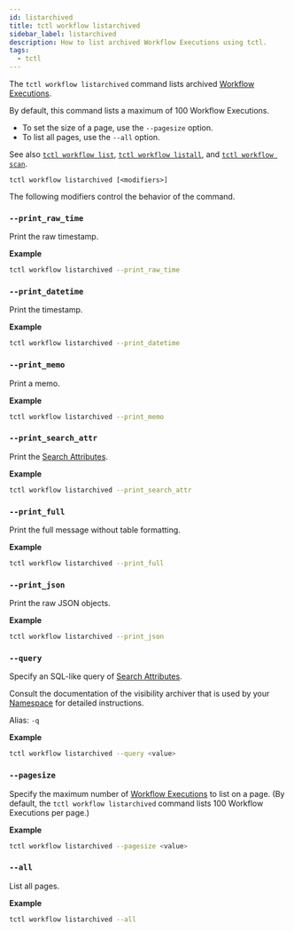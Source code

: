 ```yaml
---
id: listarchived
title: tctl workflow listarchived
sidebar_label: listarchived
description: How to list archived Workflow Executions using tctl.
tags:
  - tctl
---
```


The `tctl workflow listarchived` command lists archived [Workflow Executions](/concepts/what-is-a-workflow-execution).

By default, this command lists a maximum of 100 Workflow Executions.

- To set the size of a page, use the `--pagesize` option.
- To list all pages, use the `--all` option.

See also [`tctl workflow list`](/tctl-v1/workflow/list), [`tctl workflow listall`](/tctl-v1/workflow/listall), and [`tctl workflow scan`](/tctl-v1/workflow/scan).

`tctl workflow listarchived [<modifiers>]`

The following modifiers control the behavior of the command.

### `--print_raw_time`

Print the raw timestamp.

**Example**

```bash
tctl workflow listarchived --print_raw_time
```

### `--print_datetime`

Print the timestamp.

**Example**

```bash
tctl workflow listarchived --print_datetime
```

### `--print_memo`

Print a memo.

**Example**

```bash
tctl workflow listarchived --print_memo
```

### `--print_search_attr`

Print the [Search Attributes](/concepts/what-is-a-search-attribute).

**Example**

```bash
tctl workflow listarchived --print_search_attr
```

### `--print_full`

Print the full message without table formatting.

**Example**

```bash
tctl workflow listarchived --print_full
```

### `--print_json`

Print the raw JSON objects.

**Example**

```bash
tctl workflow listarchived --print_json
```

### `--query`

Specify an SQL-like query of [Search Attributes](/concepts/what-is-a-search-attribute).

Consult the documentation of the visibility archiver that is used by your [Namespace](/concepts/what-is-a-namespace) for detailed instructions.

Alias: `-q`

**Example**

```bash
tctl workflow listarchived --query <value>
```

### `--pagesize`

Specify the maximum number of [Workflow Executions](/concepts/what-is-a-workflow-execution) to list on a page.
(By default, the `tctl workflow listarchived` command lists 100 Workflow Executions per page.)

**Example**

```bash
tctl workflow listarchived --pagesize <value>
```

### `--all`

List all pages.

**Example**

```bash
tctl workflow listarchived --all
```
